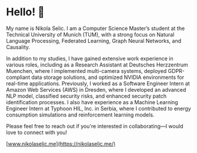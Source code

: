 # Hello! 👋

My name is Nikola Selic. I am a Computer Science Master’s student at the Technical University of Munich (TUM), with a strong focus on Natural Language Processing, Federated Learning, Graph Neural Networks, and Causality.

In addition to my studies, I have gained extensive work experience in various roles, including as a Research Assistant at Deutsches Herzzentrum Muenchen, where I implemented multi-camera systems, deployed GDPR-compliant data storage solutions, and optimized NVIDIA environments for real-time applications. Previously, I worked as a Software Engineer Intern at Amazon Web Services (AWS) in Dresden, where I developed an advanced NLP model, classified security risks, and enhanced security patch identification processes. I also have experience as a Machine Learning Engineer Intern at Typhoon HIL, Inc. in Serbia, where I contributed to energy consumption simulations and reinforcement learning models.

Please feel free to reach out if you're interested in collaborating—I would love to connect with you!

[www.nikolaselic.me](https://nikolaselic.me/)


